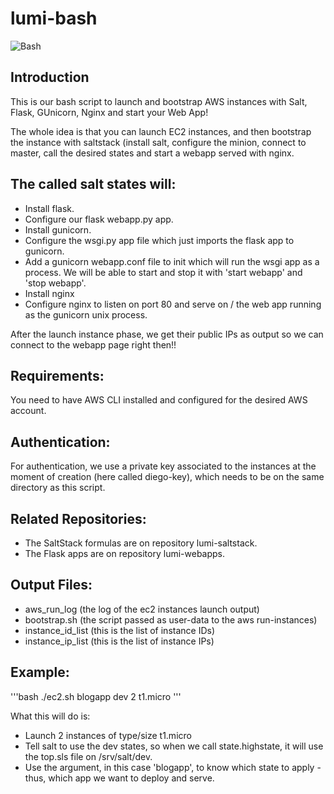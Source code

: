 # lumi-bash
![Bash](https://tiswww.case.edu/php/chet/img/bash-logo-web.png "BASH")

Introduction
------------
This is our bash script to launch and bootstrap AWS instances
with Salt, Flask, GUnicorn, Nginx and start your Web App!

The whole idea is that you can launch EC2 instances, and then
bootstrap the instance with saltstack (install salt, configure
the minion, connect to master, call the desired states and start
a webapp served with nginx.

The called salt states will:
----------------------------
* Install flask.
* Configure our flask webapp.py app.
* Install gunicorn.
* Configure the wsgi.py app file which just imports the flask app to gunicorn.
* Add a gunicorn webapp.conf file to init which will run the wsgi app as a
process. We will be able to start and stop it with 'start webapp' and
'stop webapp'.
* Install nginx
* Configure nginx to listen on port 80 and serve on / the web app
running as the gunicorn unix process.

After the launch instance phase, we get their public IPs
as output so we can connect to the webapp page right then!!

Requirements:
-------------
You need to have AWS CLI installed and configured for the desired
AWS account.

Authentication:
---------------
For authentication, we use a private key associated to the instances
at the moment of creation (here called diego-key), which needs to be
on the same directory as this script.

Related Repositories:
--------------
- The SaltStack formulas are on repository lumi-saltstack.
- The Flask apps are on repository lumi-webapps.

Output Files:
------------------------------------------------
* aws_run_log (the log of the ec2 instances launch output)
* bootstrap.sh (the script passed as user-data to the aws run-instances)
* instance_id_list (this is the list of instance IDs)
* instance_ip_list (this is the list of instance IPs)

Example:
--------
'''bash
./ec2.sh blogapp dev 2 t1.micro
'''

What this will do is:
* Launch 2 instances of type/size t1.micro
* Tell salt to use the dev states, so when we call
state.highstate, it will use the top.sls file on /srv/salt/dev.
* Use the <app> argument, in this case 'blogapp', to know which
state to apply - thus, which app we want to deploy and serve.
